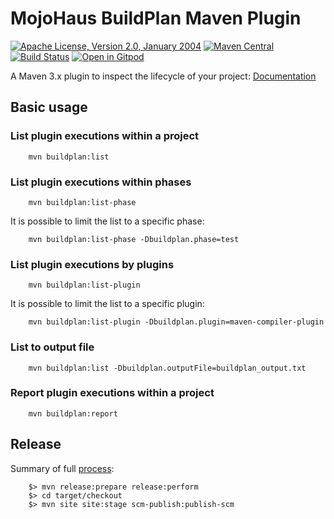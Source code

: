 # MojoHaus BuildPlan Maven Plugin

[![Apache License, Version 2.0, January 2004](https://img.shields.io/github/license/mojohaus/buildplan-maven-plugin.svg?label=License)](http://www.apache.org/licenses/)
[![Maven Central](https://img.shields.io/maven-central/v/org.codehaus.mojo/buildplan-maven-plugin.svg?label=Maven%20Central)](https://search.maven.org/artifact/org.codehaus.mojo/buildplan-maven-plugin)
[![Build Status](https://github.com/mojohaus/buildplan-maven-plugin/actions/workflows/maven.yml/badge.svg)](https://github.com/mojohaus/buildplan-maven-plugin/actions/workflows/maven.yml)
[![Open in Gitpod](https://gitpod.io/button/open-in-gitpod.svg)](https://gitpod.io/from-referrer/)

A Maven 3.x plugin to inspect the lifecycle of your project: [Documentation](http://www.mojohaus.org/buildplan-maven-plugin/)

## Basic usage

### List plugin executions within a project

        mvn buildplan:list

### List plugin executions within phases

        mvn buildplan:list-phase

It is possible to limit the list to a specific phase:

        mvn buildplan:list-phase -Dbuildplan.phase=test

### List plugin executions by plugins

        mvn buildplan:list-plugin

It is possible to limit the list to a specific plugin:

        mvn buildplan:list-plugin -Dbuildplan.plugin=maven-compiler-plugin

### List to output file

        mvn buildplan:list -Dbuildplan.outputFile=buildplan_output.txt

### Report plugin executions within a project

        mvn buildplan:report

## Release

Summary of full [process](https://www.mojohaus.org/development/performing-a-release.html):

        $> mvn release:prepare release:perform
        $> cd target/checkout
        $> mvn site site:stage scm-publish:publish-scm

